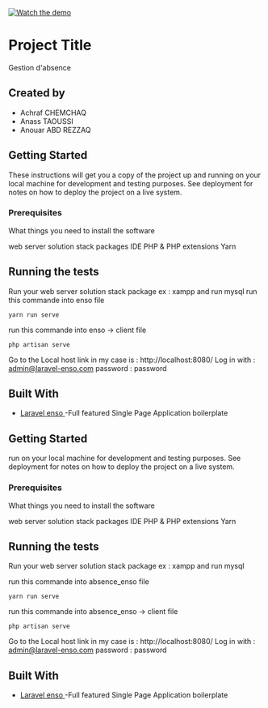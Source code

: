 [![Watch the demo](https://laravel-enso.github.io/enso/screenshots/bulma_cap000_thumb.png)](https://laravel-enso.github.io/enso/videos/bulma_quick_walkthrough.webm)
# Project Title

Gestion d'absence 

## Created by 
 * Achraf CHEMCHAQ
 * Anass TAOUSSI
 * Anouar ABD REZZAQ

## Getting Started

These instructions will get you a copy of the project up and running on your local machine for development and testing purposes. See deployment for notes on how to deploy the project on a live system.


### Prerequisites

What things you need to install the software
	
 web server solution stack packages
 IDE 
 PHP & PHP extensions
 Yarn 
 
## Running the tests

Run your web server solution stack package ex : xampp and run mysql
run this commande into enso file

``` 
yarn run serve 
```
run this commande into enso -> client file

```
php artisan serve
```
Go to the Local host link in my case is :   http://localhost:8080/
Log in with : admin@laravel-enso.com
password : password

## Built With
* [Laravel enso ](https://docs.laravel-enso.com/) -Full featured Single Page Application boilerplate 



## Getting Started

run on your local machine for development and testing purposes. See deployment for notes on how to deploy the project on a live system.


### Prerequisites

What things you need to install the software
	
 web server solution stack packages
 IDE 
 PHP & PHP extensions
 Yarn 
 
## Running the tests

Run your web server solution stack package ex : xampp and run mysql

run this commande into absence_enso file

``` 
yarn run serve 
```
run this commande into absence_enso -> client file

```
php artisan serve
```
Go to the Local host link in my case is :   http://localhost:8080/
Log in with : admin@laravel-enso.com
password : password

## Built With
* [Laravel enso ](https://docs.laravel-enso.com/) -Full featured Single Page Application boilerplate 


